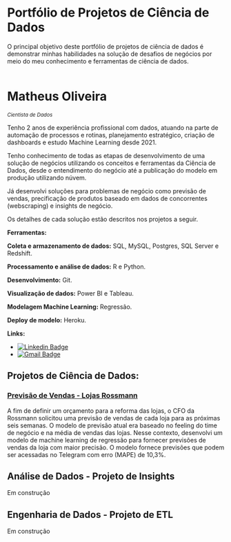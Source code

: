 # Portfólio de Projetos de Ciência de Dados

O principal objetivo deste portfólio de projetos de ciência de dados é demonstrar minhas habilidades na solução de desafios de negócios por meio do meu conhecimento e ferramentas de ciência de dados.
<br><br>

# Matheus Oliveira
<sub>*Cientista de Dados*</sub>

Tenho 2 anos de experiência profissional com dados, atuando na parte de automação de processos e rotinas, planejamento estratégico, criação de dashboards e estudo Machine Learning desde 2021.

Tenho conhecimento de todas as etapas de desenvolvimento de uma solução de negócios utilizando os conceitos e ferramentas da Ciência de Dados, desde o entendimento do negócio até a publicação do modelo em produção utilizando núvem.

Já desenvolvi soluções para problemas de negócio como previsão de vendas, precificação de produtos baseado em dados de concorrentes (webscraping) e insights de negócio.

Os detalhes de cada solução estão descritos nos projetos a seguir.

**Ferramentas:**

**Coleta e armazenamento de dados:** SQL, MySQL, Postgres, SQL Server e Redshift.

**Processamento e análise de dados:** R e Python.

**Desenvolvimento:** Git. 

**Visualização de dados:** Power BI e Tableau.

**Modelagem Machine Learning:** Regressão.

**Deploy de modelo:** Heroku.

**Links:**
* [![Linkedin Badge](https://img.shields.io/badge/-LinkedIn-blue?style=flat&logo=LinkedIn&logoColor=white)](https://www.linkedin.com/in/fmatholiveira/)
* [![Gmail Badge](https://img.shields.io/badge/-Gmail-c14438?style=flat-square&logo=Gmail&logoColor=white&link=mailto:meigaromlopes@gmail.com)](mailto:fmatheus159@gmail.com)


## Projetos de Ciência de Dados:

### [Previsão de Vendas - Lojas Rossmann]( https://github.com/fmatholiveira/rossmann-store-sales )

A fim de definir um orçamento para a reforma das lojas, o CFO da Rossmann solicitou uma previsão de vendas de cada loja para as próximas seis semanas. O modelo de previsão atual era baseado no feeling do time de negócio e na média de vendas das lojas.
Nesse contexto, desenvolvi um modelo de machine learning de regressão para fornecer previsões de vendas da loja com maior precisão. O modelo fornece previsões que podem ser acessadas no Telegram com erro (MAPE) de 10,3%.

## Análise de Dados - Projeto de Insights

Em construção

## Engenharia de Dados - Projeto de ETL

Em construção